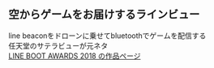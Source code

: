 ## 空からゲームをお届けするラインビュー
line beaconをドローンに乗せてbluetoothでゲームを配信する  
任天堂のサテラビューが元ネタ  
[LINE BOOT AWARDS 2018 の作品ページ](https://www.line-community.me/awards/workdetail/5bbd621240169084cbeb9aa6)